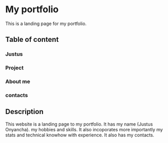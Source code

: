 # My portfolio

This is a landing page for my portfolio.

## Table of content

### Justus

### Project

### About me

### contacts

## Description

This website is a landing page to my portfolio. It has my name (Justus Onyancha).
my hobbies and skills. It also incoporates more importantly my stats and technical knowhow with experience.
It also has my contacts.